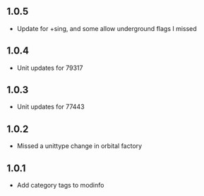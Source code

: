 ## 1.0.5

- Update for +sing, and some allow underground flags I missed

## 1.0.4

- Unit updates for 79317

## 1.0.3

- Unit updates for 77443

## 1.0.2

- Missed a unittype change in orbital factory

## 1.0.1

- Add category tags to modinfo

